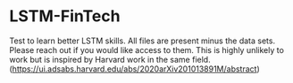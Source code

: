 # LSTM-FinTech
Test to learn better LSTM skills.
All files are present minus the data sets.  Please reach out if you would like access to them.
This is highly unlikely to work but is inspired by Harvard work in the same field. (https://ui.adsabs.harvard.edu/abs/2020arXiv201013891M/abstract)

